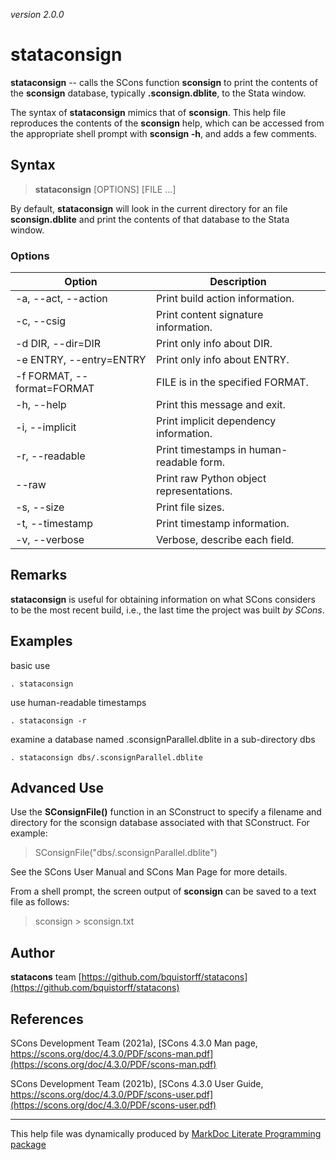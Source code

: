 _version 2.0.0_

stataconsign
======

__stataconsign__ -- calls the SCons function __sconsign__ to print the contents of the __sconsign__ database, typically __.sconsign.dblite__, to the Stata window.

The syntax of __stataconsign__ mimics that of __sconsign__. This help file reproduces the contents of the __sconsign__ help, which can be accessed from the appropriate shell prompt with __sconsign -h__, and adds a few comments.

Syntax
------

> __stataconsign__ [OPTIONS] [FILE ...]

By default, __stataconsign__ will look in the current directory for an file __sconsign.dblite__ and print the contents of that database to the Stata window.

### Options

| Option                     | Description                                        |
|----------------------------|----------------------------------------------------|
| -a, --act, --action        | Print build action information.                    |
| -c, --csig                 | Print content signature information.               |
| -d DIR, --dir=DIR          | Print only info about DIR.                         |
| -e ENTRY, --entry=ENTRY    | Print only info about ENTRY.                       |
| -f FORMAT, --format=FORMAT | FILE is in the specified FORMAT.                   |
| -h, --help                 | Print this message and exit.                       |
| -i, --implicit             | Print implicit dependency information.             |
| -r, --readable             | Print timestamps in human-readable form.           |
| --raw                      | Print raw Python object representations.           |
| -s, --size                 | Print file sizes.                                  |
| -t, --timestamp            | Print timestamp information.                       |
| -v, --verbose              | Verbose, describe each field.                      |

Remarks
-------

__stataconsign__ is useful for obtaining information on what SCons considers to be the most recent build, i.e., the last time the project was built _by SCons_.

Examples
----------

basic use

    . stataconsign

use human-readable timestamps

    . stataconsign -r

examine a database named .sconsignParallel.dblite in a sub-directory dbs

    . stataconsign dbs/.sconsignParallel.dblite


Advanced Use
----------------

Use the __SConsignFile()__ function in an SConstruct to specify a filename and directory for the sconsign database associated with that SConstruct. For example:

> SConsignFile("dbs/.sconsignParallel.dblite")

See the SCons User Manual and SCons Man Page for more details.

From a shell prompt, the screen output of __sconsign__ can be saved to a text file as follows:

> sconsign > sconsign.txt

Author
------

__statacons__ team
[https://github.com/bquistorff/statacons](https://github.com/bquistorff/statacons)

References
----------

SCons Development Team (2021a), [SCons 4.3.0 Man page, https://scons.org/doc/4.3.0/PDF/scons-man.pdf](https://scons.org/doc/4.3.0/PDF/scons-man.pdf)

SCons Development Team (2021b), [SCons 4.3.0 User Guide, https://scons.org/doc/4.3.0/PDF/scons-user.pdf](https://scons.org/doc/4.3.0/PDF/scons-user.pdf)


- - -

This help file was dynamically produced by
[MarkDoc Literate Programming package](http://www.haghish.com/markdoc/)

